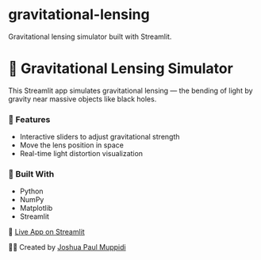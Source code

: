 # gravitational-lensing
Gravitational lensing simulator built with Streamlit.

# 🌌 Gravitational Lensing Simulator

This Streamlit app simulates gravitational lensing — the bending of light by gravity near massive objects like black holes.

### 🔭 Features
- Interactive sliders to adjust gravitational strength
- Move the lens position in space
- Real-time light distortion visualization

### 🚀 Built With
- Python
- NumPy
- Matplotlib
- Streamlit

🔗 [Live App on Streamlit](https://gravitational-lensing-YOUR-ID.streamlit.app)

👨‍💻 Created by [Joshua Paul Muppidi](https://www.linkedin.com/in/joshua-muppidi/)
